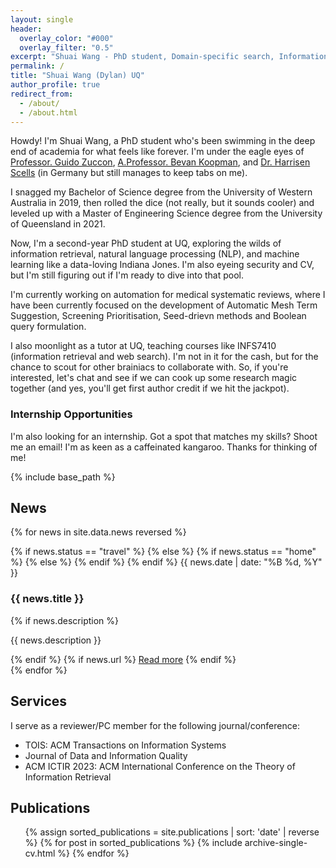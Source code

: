 ```yaml
---
layout: single
header:
  overlay_color: "#000"
  overlay_filter: "0.5"
excerpt: "Shuai Wang - PhD student, Domain-specific search, Information Retrieval, NLP, Machine Learning"
permalink: /
title: "Shuai Wang (Dylan) UQ"
author_profile: true
redirect_from: 
  - /about/
  - /about.html
---
```


Howdy! I'm Shuai Wang, a PhD student who's been swimming in the deep end of academia for what feels like forever. I'm under the eagle eyes of [Professor. Guido Zuccon](https://researchers.uq.edu.au/researcher/22857), [A.Professor. Bevan Koopman](https://bevankoopman.github.io/), and [Dr. Harrisen Scells](https://scells.me/) (in Germany but still manages to keep tabs on me).

I snagged my Bachelor of Science degree from the University of Western Australia in 2019, then rolled the dice (not really, but it sounds cooler) and leveled up with a Master of Engineering Science degree from the University of Queensland in 2021.

Now, I'm a second-year PhD student at UQ, exploring the wilds of information retrieval, natural language processing (NLP), and machine learning like a data-loving Indiana Jones. I'm also eyeing security and CV, but I'm still figuring out if I'm ready to dive into that pool.

I'm currently working on automation for medical systematic reviews, where I have been currently focused on the development of Automatic Mesh Term Suggestion, Screening Prioritisation, Seed-drievn methods and Boolean query formulation.

I also moonlight as a tutor at UQ, teaching courses like INFS7410 (information retrieval and web search). I'm not in it for the cash, but for the chance to scout for other brainiacs to collaborate with. So, if you're interested, let's chat and see if we can cook up some research magic together (and yes, you'll get first author credit if we hit the jackpot).


### Internship Opportunities

I'm also looking for an internship. Got a spot that matches my skills? Shoot me an email! I'm as keen as a caffeinated kangaroo. Thanks for thinking of me!

{% include base_path %}

## News

{% for news in site.data.news reversed %}
<div class="news-item">
  {% if news.status == "travel" %}
  <span class="news-status"><i class="fas fa-plane"></i></span>
  {% else %}
  {% if news.status == "home" %}
  <span class="news-status"><i class="fas fa-home"></i></span>
  {% else %}
  <span class="news-status"><i class="fas fa-wine-glass"></i></span>
  {% endif %}
  {% endif %}
  <span class="news-date">{{ news.date | date: "%B %d, %Y" }}</span>
  <h3 class="news-title">{{ news.title }}</h3>
  {% if news.description %}
  <p class="news-description">{{ news.description }}</p>
  {% endif %}
  {% if news.url %}
  <a href="{{ news.url }}" class="news-link">Read more</a>
  {% endif %}
</div>
{% endfor %}

## Services

I serve as a reviewer/PC member for the following journal/conference:

- TOIS: ACM Transactions on Information Systems
- Journal of Data and Information Quality
- ACM ICTIR 2023: ACM International Conference on the Theory of Information Retrieval


## Publications

<ul>
{% assign sorted_publications = site.publications | sort: 'date' | reverse %}
{% for post in sorted_publications %}
  {% include archive-single-cv.html %}
{% endfor %}
</ul>


